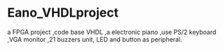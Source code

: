 # Eano_VHDLproject
 a FPGA project ,code base VHDL ,a electronic piano ,use PS/2 keyboard ,VGA monitor ,21 buzzers unit, LED and button as peripheral.

